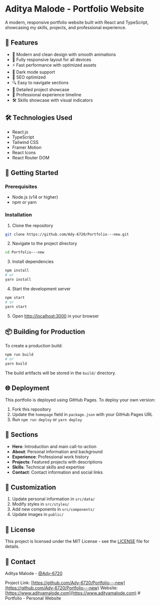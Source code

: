 # Aditya Malode - Portfolio Website

A modern, responsive portfolio website built with React and TypeScript, showcasing my skills, projects, and professional experience.

## 🌟 Features

- 🎨 Modern and clean design with smooth animations
- 📱 Fully responsive layout for all devices
- ⚡ Fast performance with optimized assets
- 🌙 Dark mode support
- 🎯 SEO optimized
- 🔍 Easy to navigate sections
- 📝 Detailed project showcase
- 💼 Professional experience timeline
- 🛠️ Skills showcase with visual indicators

## 🛠️ Technologies Used

- React.js
- TypeScript
- Tailwind CSS
- Framer Motion
- React Icons
- React Router DOM

## 🚀 Getting Started

### Prerequisites

- Node.js (v14 or higher)
- npm or yarn

### Installation

1. Clone the repository
```bash
git clone https://github.com/Ady-6720/Portfolio---new.git
```

2. Navigate to the project directory
```bash
cd Portfolio---new
```

3. Install dependencies
```bash
npm install
# or
yarn install
```

4. Start the development server
```bash
npm start
# or
yarn start
```

5. Open [http://localhost:3000](http://localhost:3000) in your browser

## 📦 Building for Production

To create a production build:

```bash
npm run build
# or
yarn build
```

The build artifacts will be stored in the `build/` directory.

## 🌐 Deployment

This portfolio is deployed using GitHub Pages. To deploy your own version:

1. Fork this repository
2. Update the `homepage` field in `package.json` with your GitHub Pages URL
3. Run `npm run deploy` or `yarn deploy`

## 📱 Sections

- **Hero**: Introduction and main call-to-action
- **About**: Personal information and background
- **Experience**: Professional work history
- **Projects**: Featured projects with descriptions
- **Skills**: Technical skills and expertise
- **Contact**: Contact information and social links

## 🔧 Customization

1. Update personal information in `src/data/`
2. Modify styles in `src/styles/`
3. Add new components in `src/components/`
4. Update images in `public/`

## 📄 License

This project is licensed under the MIT License - see the [LICENSE](LICENSE) file for details.

## 🤝 Contact

Aditya Malode - [@Ady-6720](https://github.com/Ady-6720)

Project Link: [https://github.com/Ady-6720/Portfolio---new](https://github.com/Ady-6720/Portfolio---new)
Website: [https://www.adityamalode.com](https://www.adityamalode.com)
#   P o r t f o l i o   -   P e r s o n a l   W e b s i t e 
 
 